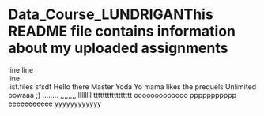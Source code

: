# Data_Course_LUNDRIGANThis README file contains information about my uploaded assignments
line
line         
line  
list.files
sfsdf
Hello there
Master Yoda
Yo mama likes the prequels
Unlimited powaaa
;)
........
,,,,,,,,
llllllll
ttttttttttttttttt
ooooooooooooo
ppppppppppp
eeeeeeeeeee
yyyyyyyyyyyy
